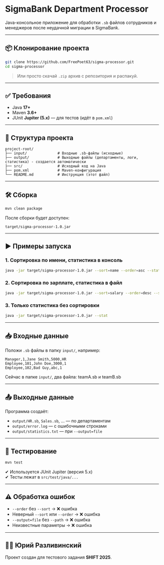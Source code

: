 # SigmaBank Department Processor

Java-консольное приложение для обработки `.sb` файлов сотрудников и менеджеров после неудачной миграции в SigmaBank.

---

## 📦 Клонирование проекта

```bash
git clone https://github.com/FreePoet63/sigma-processor.git
cd sigma-processor
```

> Или просто скачай `.zip` архив с репозитория и распакуй.

---

## ✅ Требования

- Java **17+**
- Maven **3.6+**
- JUnit **Jupiter (5.x)** — для тестов (идёт в `pom.xml`)

---

## 📂 Структура проекта

```
project-root/
├── input/              # Входные .sb-файлы (исходные)
├── output/             # Выходные файлы (департаменты, логи, статистика) - создается автоматически
├── src/                # Исходный код на Java
├── pom.xml             # Maven-конфигурация
└── README.md           # Инструкция (этот файл)
```

---

## 🛠️ Сборка

```bash
mvn clean package
```

После сборки будет доступен:

```
target/sigma-processor-1.0.jar
```

---

## ▶️ Примеры запуска

### 1. Сортировка по имени, статистика в консоль

```bash
java -jar target/sigma-processor-1.0.jar --sort=name --order=asc --stat
```

### 2. Сортировка по зарплате, статистика в файл

```bash
java -jar target/sigma-processor-1.0.jar --sort=salary --order=desc --stat --output=file --path=output/statistics.txt
```

### 3. Только статистика без сортировки

```bash
java -jar target/sigma-processor-1.0.jar --stat
```

---

## 📥 Входные данные

Положи `.sb` файлы в папку `input/`, например:

```
Manager,1,Jane Smith,5000,HR
Employee,101,John Doe,3000,1
Employee,102,Bad Guy,abc,1
```

Сейчас в папке `input/`, два файла: teamA.sb и teamB.sb

---

## 📤 Выходные данные

Программа создаёт:

- `output/HR.sb`, `Sales.sb`, ... — по департаментам
- `output/error.log` — с ошибочными строками
- `output/statistics.txt` — при `--output=file`

---

## 🧪 Тестирование

```bash
mvn test
```

✔ Используется JUnit Jupiter (версия 5.x)  
✔ Тесты лежат в `src/test/java/...`

---

## ⚠️ Обработка ошибок

- `--order` без `--sort` → ❌ ошибка
- Неверный `--sort` или `--order` → ❌ ошибка
- `--output=file` без `--path` → ❌ ошибка
- Неизвестные параметры → ❌ ошибка

---

## 👨‍💻 Юрий Разливинский

Проект создан для тестового задания **SHIFT 2025**.
